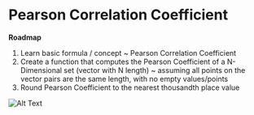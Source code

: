 Pearson Correlation Coefficient
===============================

**Roadmap**
  1. Learn basic formula / concept ~  Pearson Correlation Coefficient
  2. Create a function that computes the Pearson Coefficient of a N-Dimensional set (vector with N length) ~ assuming all points on the vector pairs are the same length, with no empty values/points
  3. Round Pearson Coefficient to the nearest thousandth place value


![Alt Text](https://qph.ec.quoracdn.net/main-thumb-t-1398523-200-fimqnruknhiwxxktmblcvtvcbmvugngj.jpeg)
